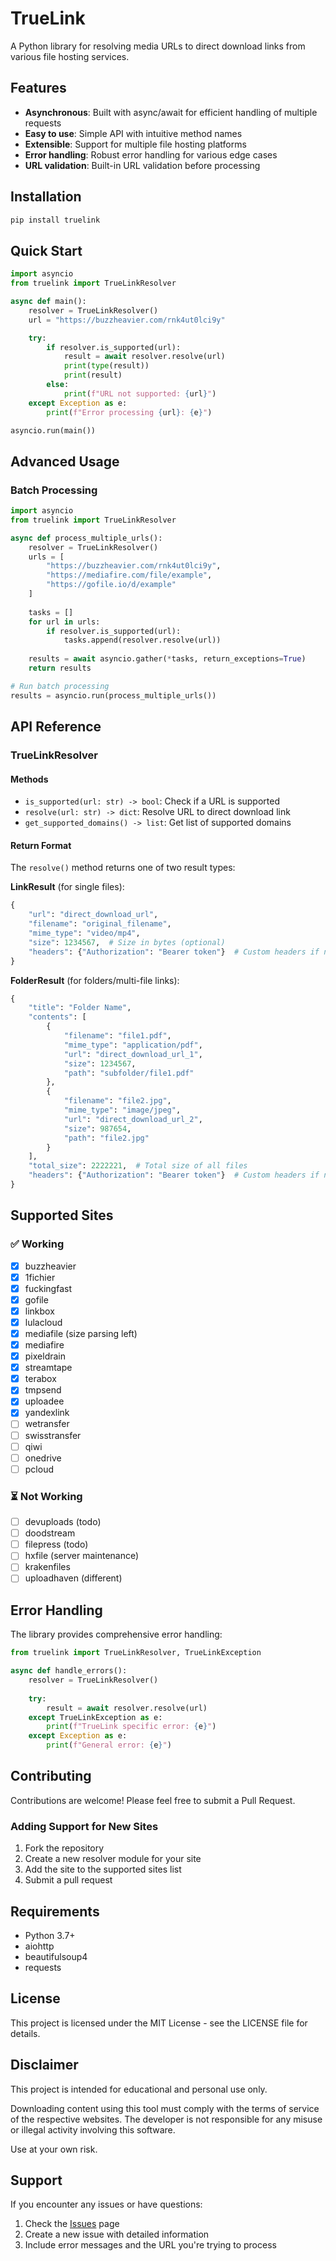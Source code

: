 # TrueLink

A Python library for resolving media URLs to direct download links from various file hosting services.

## Features

- **Asynchronous**: Built with async/await for efficient handling of multiple requests
- **Easy to use**: Simple API with intuitive method names
- **Extensible**: Support for multiple file hosting platforms
- **Error handling**: Robust error handling for various edge cases
- **URL validation**: Built-in URL validation before processing

## Installation

```bash
pip install truelink
```

## Quick Start

```python
import asyncio
from truelink import TrueLinkResolver

async def main():
    resolver = TrueLinkResolver()
    url = "https://buzzheavier.com/rnk4ut0lci9y"

    try:    
        if resolver.is_supported(url):    
            result = await resolver.resolve(url)    
            print(type(result))    
            print(result)    
        else:    
            print(f"URL not supported: {url}")    
    except Exception as e:    
        print(f"Error processing {url}: {e}")

asyncio.run(main())
```

## Advanced Usage

### Batch Processing

```python
import asyncio
from truelink import TrueLinkResolver

async def process_multiple_urls():
    resolver = TrueLinkResolver()
    urls = [
        "https://buzzheavier.com/rnk4ut0lci9y",
        "https://mediafire.com/file/example",
        "https://gofile.io/d/example"
    ]
    
    tasks = []
    for url in urls:
        if resolver.is_supported(url):
            tasks.append(resolver.resolve(url))
    
    results = await asyncio.gather(*tasks, return_exceptions=True)
    return results

# Run batch processing
results = asyncio.run(process_multiple_urls())
```

## API Reference

### TrueLinkResolver

#### Methods

- `is_supported(url: str) -> bool`: Check if a URL is supported
- `resolve(url: str) -> dict`: Resolve URL to direct download link
- `get_supported_domains() -> list`: Get list of supported domains

#### Return Format

The `resolve()` method returns one of two result types:

**LinkResult** (for single files):
```python
{
    "url": "direct_download_url",
    "filename": "original_filename",
    "mime_type": "video/mp4",
    "size": 1234567,  # Size in bytes (optional)
    "headers": {"Authorization": "Bearer token"}  # Custom headers if needed (optional)
}
```

**FolderResult** (for folders/multi-file links):
```python
{
    "title": "Folder Name",
    "contents": [
        {
            "filename": "file1.pdf",
            "mime_type": "application/pdf",
            "url": "direct_download_url_1",
            "size": 1234567,
            "path": "subfolder/file1.pdf"
        },
        {
            "filename": "file2.jpg",
            "mime_type": "image/jpeg",
            "url": "direct_download_url_2",
            "size": 987654,
            "path": "file2.jpg"
        }
    ],
    "total_size": 2222221,  # Total size of all files
    "headers": {"Authorization": "Bearer token"}  # Custom headers if needed (optional)
}
```

## Supported Sites

### ✅ Working
- [x] buzzheavier
- [x] 1fichier
- [x] fuckingfast
- [x] gofile
- [x] linkbox
- [x] lulacloud
- [x] mediafile (size parsing left)
- [x] mediafire
- [x] pixeldrain
- [x] streamtape
- [x] terabox
- [x] tmpsend
- [x] uploadee
- [x] yandexlink
- [ ] wetransfer
- [ ] swisstransfer
- [ ] qiwi
- [ ] onedrive
- [ ] pcloud

### ⏳ Not Working
- [ ] devuploads (todo)
- [ ] doodstream
- [ ] filepress (todo)
- [ ] hxfile (server maintenance)
- [ ] krakenfiles
- [ ] uploadhaven (different)

## Error Handling

The library provides comprehensive error handling:

```python
from truelink import TrueLinkResolver, TrueLinkException

async def handle_errors():
    resolver = TrueLinkResolver()
    
    try:
        result = await resolver.resolve(url)
    except TrueLinkException as e:
        print(f"TrueLink specific error: {e}")
    except Exception as e:
        print(f"General error: {e}")
```

## Contributing

Contributions are welcome! Please feel free to submit a Pull Request.

### Adding Support for New Sites

1. Fork the repository
2. Create a new resolver module for your site
3. Add the site to the supported sites list
4. Submit a pull request

## Requirements

- Python 3.7+
- aiohttp
- beautifulsoup4
- requests

## License

This project is licensed under the MIT License - see the LICENSE file for details.

## Disclaimer

This project is intended for educational and personal use only.

Downloading content using this tool must comply with the terms of service of the respective websites. The developer is not responsible for any misuse or illegal activity involving this software.

Use at your own risk.

## Support

If you encounter any issues or have questions:

1. Check the [Issues](https://github.com/5hojib/truelink/issues) page
2. Create a new issue with detailed information
3. Include error messages and the URL you're trying to process
